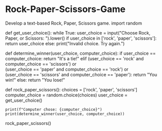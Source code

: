 # Rock-Paper-Scissors-Game
Develop a text-based Rock, Paper, Scissors game.
import random

def get_user_choice():
    while True:
        user_choice = input("Choose Rock, Paper, or Scissors: ").lower()
        if user_choice in ['rock', 'paper', 'scissors']:
            return user_choice
        else:
            print("Invalid choice. Try again.")

def determine_winner(user_choice, computer_choice):
    if user_choice == computer_choice:
        return "It's a tie!"
    elif (user_choice == 'rock' and computer_choice == 'scissors') or \
         (user_choice == 'paper' and computer_choice == 'rock') or \
         (user_choice == 'scissors' and computer_choice == 'paper'):
        return "You win!"
    else:
        return "You lose!"

def rock_paper_scissors():
    choices = ['rock', 'paper', 'scissors']
    computer_choice = random.choice(choices)
    user_choice = get_user_choice()

    print(f"Computer chose: {computer_choice}")
    print(determine_winner(user_choice, computer_choice))

rock_paper_scissors()
